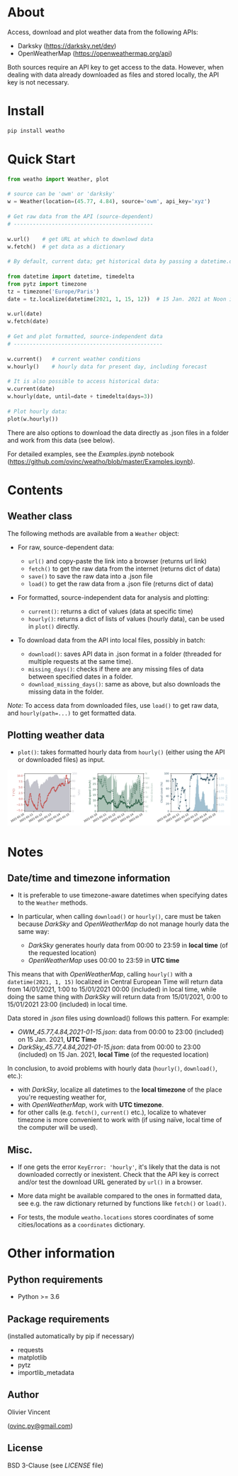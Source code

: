# About

Access, download and plot weather data from the following APIs:
- Darksky (https://darksky.net/dev)
- OpenWeatherMap (https://openweathermap.org/api)

Both sources require an API key to get access to the data. However, when dealing with data already downloaded as files and stored locally, the API key is not necessary.

# Install

```bash
pip install weatho
```

# Quick Start

```python
from weatho import Weather, plot

# source can be 'owm' or 'darksky'
w = Weather(location=(45.77, 4.84), source='owm', api_key='xyz')

# Get raw data from the API (source-dependent)
# --------------------------------------------

w.url()    # get URL at which to downlowd data
w.fetch()  # get data as a dictionary

# By default, current data; get historical data by passing a datetime.datetime:

from datetime import datetime, timedelta
from pytz import timezone
tz = timezone('Europe/Paris')
date = tz.localize(datetime(2021, 1, 15, 12))  # 15 Jan. 2021 at Noon in Paris timezone

w.url(date)
w.fetch(date)

# Get and plot formatted, source-independent data
# -----------------------------------------------

w.current()   # current weather conditions
w.hourly()    # hourly data for present day, including forecast

# It is also possible to access historical data:
w.current(date)
w.hourly(date, until=date + timedelta(days=3))

# Plot hourly data:
plot(w.hourly())
```

There are also options to download the data directly as .json files in a folder and work from this data (see below).

For detailed examples, see the *Examples.ipynb* notebook (https://github.com/ovinc/weatho/blob/master/Examples.ipynb).


# Contents


## Weather class

The following methods are available from a `Weather` object:

- For raw, source-dependent data:
    - `url()` and copy-paste the link into a browser (returns url link)
    - `fetch()` to get the raw data from the internet (returns dict of data)
    - `save()` to save the raw data into a .json file
    - `load()` to get the raw data from a .json file (returns dict of data)

- For formatted, source-independent data for analysis and plotting:
    - `current()`: returns a dict of values (data at specific time)
    - `hourly()`: returns a dict of lists of values (hourly data), can be used in `plot()` directly.

- To download data from the API into local files, possibly in batch:
    - `download()`: saves API data in .json format in a folder (threaded for multiple requests at the same time).
    - `missing_days()`: checks if there are any missing files of data between specified dates in a folder.
    - `download_missing_days()`: same as above, but also downloads the missing data in the folder.

*Note:* To access data from downloaded files, use `load()` to get raw data, and `hourly(path=...)` to get formatted data.

## Plotting weather data

- `plot()`: takes formatted hourly data from `hourly()` (either using the API or downloaded files) as input.

![](https://raw.githubusercontent.com/ovinc/weatho/master/media/example_plot.png)

# Notes

## Date/time and timezone information

- It is preferable to use timezone-aware datetimes when specifying dates to the `Weather` methods.

- In particular, when calling `download()` or `hourly()`, care must be taken because *DarkSky* and *OpenWeatherMap* do not manage hourly data the same way:
    - *DarkSky* generates hourly data from 00:00 to 23:59 in **local time** (of the requested location)
    - *OpenWeatherMap* uses 00:00 to 23:59 in **UTC time**

This means that with *OpenWeatherMap*, calling `hourly()` with a `datetime(2021, 1, 15)` localized in Central European Time will return data from 14/01/2021, 1:00 to 15/01/2021 00:00 (included) in local time, while doing the same thing with *DarkSky* will return data from 15/01/2021, 0:00 to 15/01/2021 23:00 (included) in local time.

Data stored in *.json* files using download() follows this pattern. For example:
- *OWM_45.77,4.84,2021-01-15.json*: data from 00:00 to 23:00 (included) on 15 Jan. 2021, **UTC Time**
- *DarkSky_45.77,4.84,2021-01-15.json*: data from 00:00 to 23:00 (included) on 15 Jan. 2021, **local Time** (of the requested location)

In conclusion, to avoid problems with hourly data (`hourly()`, `download()`, etc.):
- with *DarkSky*, localize all datetimes to the **local timezone** of the place you're requesting weather for,
- with *OpenWeatherMap*, work with **UTC timezone**.
- for other calls (e.g. `fetch()`, `current()` etc.), localize to whatever timezone is more convenient to work with (if using naïve, local time of the computer will be used).


## Misc.

- If one gets the error `KeyError: 'hourly'`, it's likely that the data is not
downloaded correctly or inexistent. Check that the API key is correct and/or
test the download URL generated by `url()` in a browser.

- More data might be available compared to the ones in formatted data, see e.g. the raw dictionary returned by functions like `fetch()` or `load()`.

- For tests, the module `weatho.locations` stores coordinates of some cities/locations as a `coordinates` dictionary.


# Other information

## Python requirements

- Python >= 3.6

## Package requirements

(installed automatically by pip if necessary)
- requests
- matplotlib
- pytz
- importlib_metadata


## Author

Olivier Vincent

(ovinc.py@gmail.com)

## License

BSD 3-Clause (see *LICENSE* file)
